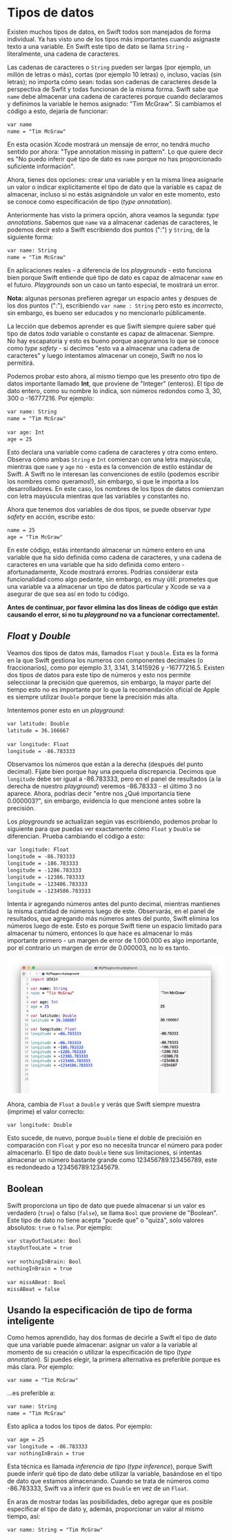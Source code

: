 # Tipos de datos

Existen muchos tipos de datos, en Swift todos son manejados de forma individual. Ya has visto uno de los tipos más importantes cuando asignaste texto a una variable. En Swift este tipo de dato se llama `String` - literalmente, una cadena de caracteres.

Las cadenas de caracteres o `String` pueden ser largas (por ejemplo, un millón de letras o más), cortas (por ejemplo 10 letras) o, incluso, vacías (sin letras); no importa cómo sean: todas son cadenas de caracteres desde la perspectiva de Swfit y todas funcionan de la misma forma. Swift sabe que `name` debe almacenar una cadena de caracteres porque cuando declaramos y definimos la variable le hemos asignado: "Tim McGraw". Si cambiamos el código a esto, dejaría de funcionar:

    var name
    name = "Tim McGraw"

En esta ocasión Xcode mostrará un mensaje de error, no tendrá mucho sentido por ahora: "Type annotation missing in pattern". Lo que quiere decir es "No puedo inferir qué tipo de dato es `name` porque no has proporcionado suficiente información".

Ahora, tienes dos opciones: crear una variable y en la misma línea asignarle un valor o indicar explícitamente el tipo de dato que la variable es capaz de almacenar, incluso si no estás asignándole un valor en este momento, esto se conoce como especificación de tipo (*type annotation*).

Anteriormente has visto la primera opción, ahora veamos la segunda: *type annotations*. Sabemos que `name` va a almacenar cadenas de caracteres, le podemos decir esto a Swift escribiendo dos puntos (":") y `String`, de la siguiente forma:

    var name: String
    name = "Tim McGraw"
    
En aplicaciones reales - a diferencia de los *playgrounds* - esto funciona bien porque Swift entiende qué tipo de dato es capaz de almacenar `name` en el futuro. *Playgrounds* son un caso un tanto especial, te mostrará un error.

**Nota:** algunas personas prefieren agregar un espacio antes y despues de los dos puntos (":"), escribiendo `var name : String` pero esto es *incorrecto*, sin embargo, es bueno ser educados y no mencionarlo públicamente.

La lección que debemos aprender es que Swift siempre quiere saber qué tipo de datos *toda* variable o constante es capaz de almacenar. Siempre. No hay escapatoria y esto es bueno porque aseguramos lo que se conoce como *type safety* - si decimos "esto va a almacenar una cadena de caracteres" y luego intentamos almacenar un conejo, Swift no nos lo permitirá.

Podemos probar esto ahora, al mismo tiempo que les presento otro tipo de datos importante llamado **Int**, que proviene de "Integer" (enteros). El tipo de dato entero, como su nombre lo indica, son números redondos como 3, 30, 300 o -16777216. Por ejemplo:
 
    var name: String
    name = "Tim McGraw"

    var age: Int
    age = 25

Esto declara una variable como cadena de caracteres y otra como entero. Observa cómo ambas `String` e `Int` comienzan con una letra mayúscula, mientras que `name` y `age` no - esta es la convención de estilo estándar de Swift. A Swift no le interesan las convenciones de estilo (podemos escribir los nombres como queramos!), sin embargo, si que le importa a los desarrolladores. En este caso, los nombres de los tipos de datos comienzan con letra mayúscula mientras que las variables y constantes no.

Ahora que tenemos dos variables de dos tipos, se puede observar *type safety* en acción, escribe esto:

    name = 25
    age = "Tim McGraw"

En este código, estás intentando almacenar un número entero en una variable que ha sido definida como cadena de caracteres, y una cadena de caracteres en una variable que ha sido definida como entero - afortunadamente, Xcode mostrará errores. Podrías considerar esta funcionalidad como algo pedante, sin embargo, es muy útil: prometes que una variable va a almacenar un tipo de datos particular y Xcode se va a asegurar de que sea así en todo tu código.

**Antes de continuar, por favor elimina las dos líneas de código que están causando el error, si no tu *playground* no va a funcionar correctamente!.**

## *Float* y *Double*

Veamos dos tipos de datos más, llamados `Float` y `Double`. Esta es la forma en la que Swift gestiona los numeros con componentes decimales (o fraccionarios), como por ejemplo 3.1, 3.141, 3.1415926 y -16777216.5. Existen dos tipos de datos para este tipo de números y esto nos permite seleccionar la precisión que queremos, sin embargo, la mayor parte del tiempo esto no es importante por lo que la recomendación oficial de Apple es siempre utilizar `Double` porque tiene la precisión más alta.

Intentemos poner esto en un *playground*:

    var latitude: Double
    latitude = 36.166667

    var longitude: Float
    longitude = -86.783333

Observamos los números que están a la derecha (después del punto decimal). Fíjate bien porque hay una pequeña discrepancia. Decimos que `longitude` debe ser igual a -86.783333, pero en el panel de resultados (a la derecha de nuestro *playground*) veremos -86.78333 - el último 3 no aparece. Ahora, podrías decir "entre nos ¿Qué importancia tiene 0.000003?", sin embargo, evidencia lo que mencioné antes sobre la precisión.

Los *playgrounds* se actualizan según vas escribiendo, podemos probar lo siguiente para que puedas ver exactamente cómo `Float` y `Double` se diferencian. Prueba cambiando el código a esto:

    var longitude: Float
    longitude = -86.783333
    longitude = -186.783333
    longitude = -1286.783333
    longitude = -12386.783333
    longitude = -123486.783333
    longitude = -1234586.783333

Intenta ir agregando números antes del punto decimal, mientras mantienes la misma cantidad de números luego de este. Observarás, en el panel de resultados, que agregando más números antes del punto, Swift elimina los números luego de este. Esto es porque Swift tiene un espacio limitado para almacenar tu número, entonces lo que hace es almacenar lo más importante primero - un margen de error de 1.000.000 es algo importante, por el contrario un margen de error de 0.000003, no lo es tanto.

![En Swift `Float` almacena menos datos que un `Double` por lo tanto es mejor utilizar `Double` cuando sea posible.](0-4.png)

Ahora, cambia de `Float` a `Double` y verás que Swift siempre muestra (imprime) el valor correcto:

    var longitude: Double

Esto sucede, de nuevo, porque `Double` tiene el doble de precisión en comparación con `Float` y por eso no necesita truncar el número para poder almacenarlo. El tipo de dato `Double` tiene sus limitaciones, si intentas almacenar un número bastante grande como 123456789.123456789, este es redondeado a 123456789.12345679.

## Boolean

Swift proporciona un tipo de dato que puede almacenar si un valor es verdadero (`true`) o falso (`false`), se llama `Bool` que proviene de "Boolean". Este tipo de dato no tiene acepta "puede que" o "quizá", solo valores absolutos: `true` o `false`. Por ejemplo:

    var stayOutTooLate: Bool
    stayOutTooLate = true

    var nothingInBrain: Bool
    nothingInBrain = true

    var missABeat: Bool
    missABeat = false

## Usando la especificación de tipo de forma inteligente

Como hemos aprendido, hay dos formas de decirle a Swift el tipo de dato que una variable puede almacenar: asignar un valor a la variable al momento de su creación o utilizar la especificación de tipo (*type annotation*). Si puedes elegir, la primera alternativa es preferible porque es más clara. Por ejemplo:

    var name = "Tim McGraw"

…es preferible a:

    var name: String
    name = "Tim McGraw"

Esto aplica a todos los tipos de datos. Por ejemplo:

    var age = 25
    var longitude = -86.783333
    var nothingInBrain = true

Esta técnica es llamada *inferencia de tipo* (*type inference*), porque Swift puede inferir qué tipo de dato debe utilizar la variable, basándose en el tipo de dato que estamos almacenando. Cuando se trata de números como -86.783333, Swift va a inferir que es `Double` en vez de un `Float`.

En aras de mostrar todas las posibilidades, debo agregar que es posible especificar el tipo de dato y, además, proporcionar un valor al mismo tiempo, así:

    var name: String = "Tim McGraw"